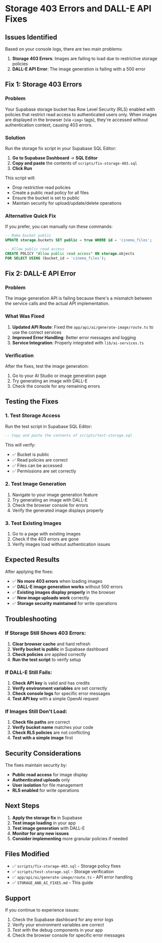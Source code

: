 # Storage 403 Errors and DALL-E API Fixes

## Issues Identified

Based on your console logs, there are two main problems:

1. **Storage 403 Errors**: Images are failing to load due to restrictive storage policies
2. **DALL-E API Error**: The image generation is failing with a 500 error

## Fix 1: Storage 403 Errors

### Problem
Your Supabase storage bucket has Row Level Security (RLS) enabled with policies that restrict read access to authenticated users only. When images are displayed in the browser (via `<img>` tags), they're accessed without authentication context, causing 403 errors.

### Solution
Run the storage fix script in your Supabase SQL Editor:

1. **Go to Supabase Dashboard** → **SQL Editor**
2. **Copy and paste** the contents of `scripts/fix-storage-403.sql`
3. **Click Run**

This script will:
- Drop restrictive read policies
- Create a public read policy for all files
- Ensure the bucket is set to public
- Maintain security for upload/update/delete operations

### Alternative Quick Fix
If you prefer, you can manually run these commands:

```sql
-- Make bucket public
UPDATE storage.buckets SET public = true WHERE id = 'cinema_files';

-- Allow public read access
CREATE POLICY "Allow public read access" ON storage.objects
FOR SELECT USING (bucket_id = 'cinema_files');
```

## Fix 2: DALL-E API Error

### Problem
The image generation API is failing because there's a mismatch between the service calls and the actual API implementation.

### What Was Fixed
1. **Updated API Route**: Fixed the `app/api/ai/generate-image/route.ts` to use the correct services
2. **Improved Error Handling**: Better error messages and logging
3. **Service Integration**: Properly integrated with `lib/ai-services.ts`

### Verification
After the fixes, test the image generation:
1. Go to your AI Studio or image generation page
2. Try generating an image with DALL-E
3. Check the console for any remaining errors

## Testing the Fixes

### 1. Test Storage Access
Run the test script in Supabase SQL Editor:
```sql
-- Copy and paste the contents of scripts/test-storage.sql
```

This will verify:
- ✅ Bucket is public
- ✅ Read policies are correct
- ✅ Files can be accessed
- ✅ Permissions are set correctly

### 2. Test Image Generation
1. Navigate to your image generation feature
2. Try generating an image with DALL-E
3. Check the browser console for errors
4. Verify the generated image displays properly

### 3. Test Existing Images
1. Go to a page with existing images
2. Check if the 403 errors are gone
3. Verify images load without authentication issues

## Expected Results

After applying the fixes:

- ✅ **No more 403 errors** when loading images
- ✅ **DALL-E image generation works** without 500 errors
- ✅ **Existing images display properly** in the browser
- ✅ **New image uploads work** correctly
- ✅ **Storage security maintained** for write operations

## Troubleshooting

### If Storage Still Shows 403 Errors:
1. **Clear browser cache** and hard refresh
2. **Verify bucket is public** in Supabase dashboard
3. **Check policies** are applied correctly
4. **Run the test script** to verify setup

### If DALL-E Still Fails:
1. **Check API key** is valid and has credits
2. **Verify environment variables** are set correctly
3. **Check console logs** for specific error messages
4. **Test API key** with a simple OpenAI request

### If Images Still Don't Load:
1. **Check file paths** are correct
2. **Verify bucket name** matches your code
3. **Check RLS policies** are not conflicting
4. **Test with a simple image** first

## Security Considerations

The fixes maintain security by:
- **Public read access** for image display
- **Authenticated uploads** only
- **User isolation** for file management
- **RLS enabled** for write operations

## Next Steps

1. **Apply the storage fix** in Supabase
2. **Test image loading** in your app
3. **Test image generation** with DALL-E
4. **Monitor for any new issues**
5. **Consider implementing** more granular policies if needed

## Files Modified

- ✅ `scripts/fix-storage-403.sql` - Storage policy fixes
- ✅ `scripts/test-storage.sql` - Storage verification
- ✅ `app/api/ai/generate-image/route.ts` - API error handling
- ✅ `STORAGE_AND_AI_FIXES.md` - This guide

## Support

If you continue to experience issues:
1. Check the Supabase dashboard for any error logs
2. Verify your environment variables are correct
3. Test with the debug components in your app
4. Check the browser console for specific error messages
